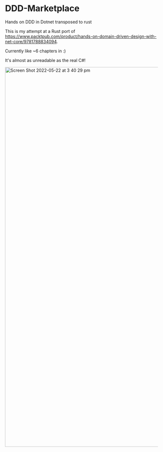 # DDD-Marketplace
Hands on DDD in Dotnet transposed to rust

This is my attempt at a Rust port of https://www.packtpub.com/product/hands-on-domain-driven-design-with-net-core/9781788834094.

Currently like ~6 chapters in :)

It's almost as unreadable as the real C#!

<img width="1254" alt="Screen Shot 2022-05-22 at 3 40 29 pm" src="https://user-images.githubusercontent.com/32926722/169680610-580cf3ab-5a16-42f2-ac99-8dbd2671c44c.png">
